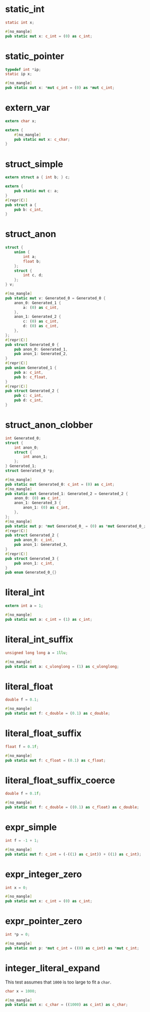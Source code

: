 # static_int

```c
static int x;
```

```rust
#[no_mangle]
pub static mut x: c_int = (0) as c_int;
```

# static_pointer

```c
typedef int *ip;
static ip x;
```

```rust
#[no_mangle]
pub static mut x: *mut c_int = (0) as *mut c_int;
```

# extern_var

```c
extern char x;
```

```rust
extern {
    #[no_mangle]
    pub static mut x: c_char;
}
```

# struct_simple

```c
extern struct a { int b; } c;
```

```rust
extern {
    pub static mut c: a;
}
#[repr(C)]
pub struct a {
    pub b: c_int,
}
```

# struct_anon

```c
struct {
    union {
        int a;
        float b;
    };
    struct {
        int c, d;
    };
} v;
```

```rust
#[no_mangle]
pub static mut v: Generated_0 = Generated_0 {
    anon_0: Generated_1 {
        a: (0) as c_int,
    },
    anon_1: Generated_2 {
        c: (0) as c_int,
        d: (0) as c_int,
    },
};
#[repr(C)]
pub struct Generated_0 {
    pub anon_0: Generated_1,
    pub anon_1: Generated_2,
}
#[repr(C)]
pub union Generated_1 {
    pub a: c_int,
    pub b: c_float,
}
#[repr(C)]
pub struct Generated_2 {
    pub c: c_int,
    pub d: c_int,
}
```

# struct_anon_clobber

```c
int Generated_0;
struct {
    int anon_0;
    struct {
        int anon_1;
    };
} Generated_1;
struct Generated_0 *p;
```

```rust
#[no_mangle]
pub static mut Generated_0: c_int = (0) as c_int;
#[no_mangle]
pub static mut Generated_1: Generated_2 = Generated_2 {
    anon_0: (0) as c_int,
    anon_1: Generated_3 {
        anon_1: (0) as c_int,
    },
};
#[no_mangle]
pub static mut p: *mut Generated_0_ = (0) as *mut Generated_0_;
#[repr(C)]
pub struct Generated_2 {
    pub anon_0: c_int,
    pub anon_1: Generated_3,
}
#[repr(C)]
pub struct Generated_3 {
    pub anon_1: c_int,
}
pub enum Generated_0_{}
```

# literal_int

```c
extern int a = 1;
```

```rust
#[no_mangle]
pub static mut a: c_int = (1) as c_int;
```

# literal_int_suffix

```c
unsigned long long a = 1llu;
```

```rust
#[no_mangle]
pub static mut a: c_ulonglong = (1) as c_ulonglong;
```

# literal_float

```c
double f = 0.1;
```

```rust
#[no_mangle]
pub static mut f: c_double = (0.1) as c_double;
```

# literal_float_suffix

```c
float f = 0.1f;
```

```rust
#[no_mangle]
pub static mut f: c_float = (0.1) as c_float;
```

# literal_float_suffix_coerce

```c
double f = 0.1f;
```

```rust
#[no_mangle]
pub static mut f: c_double = ((0.1) as c_float) as c_double;
```

# expr_simple

```c
int f = -1 + 1;
```

```rust
#[no_mangle]
pub static mut f: c_int = (-((1) as c_int)) + ((1) as c_int);
```


# expr_integer_zero

```c
int x = 0;
```

```rust
#[no_mangle]
pub static mut x: c_int = (0) as c_int;
```

# expr_pointer_zero

```c
int *p = 0;
```

```rust
#[no_mangle]
pub static mut p: *mut c_int = ((0) as c_int) as *mut c_int;
```

# integer_literal_expand

This test assumes that `1000` is too large to fit a `char`.

```c
char x = 1000;
```

```rust
#[no_mangle]
pub static mut x: c_char = ((1000) as c_int) as c_char;
```
